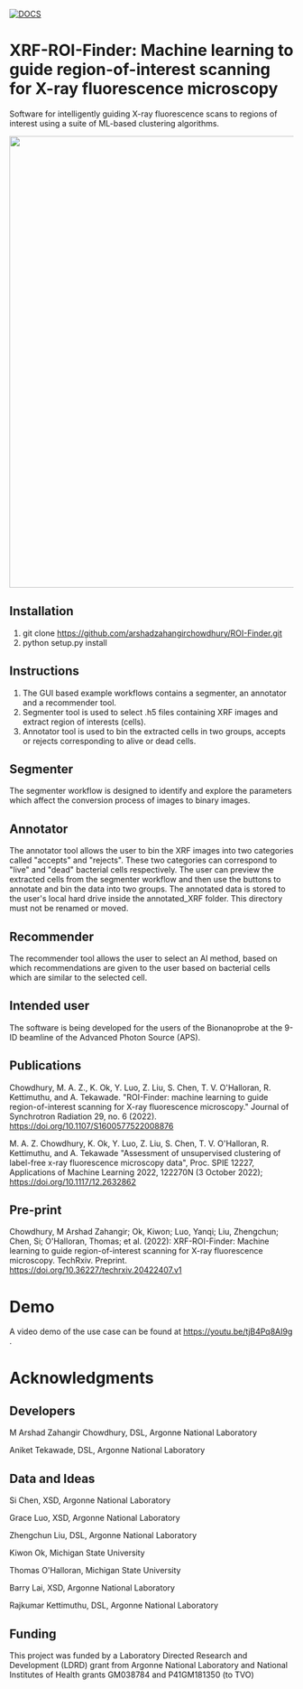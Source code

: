 [![DOCS](https://readthedocs.org/projects/docs/badge/?version=latest)](https://roi-finder.readthedocs.io/en/latest/?badge=latest)

# XRF-ROI-Finder: Machine learning to guide region-of-interest scanning for X-ray fluorescence microscopy 

Software for intelligently guiding X-ray fluorescence scans to regions of interest using a suite of ML-based clustering algorithms. 


<p align="center">
  <img width="800" src="imgs/ROI-Finder.png">
</p>

## Installation

1. git clone https://github.com/arshadzahangirchowdhury/ROI-Finder.git
2. python setup.py install

## Instructions

1. The GUI based example workflows contains a segmenter, an annotator and a recommender tool.
2. Segmenter tool is used to select .h5 files containing XRF images and extract region of interests (cells).
3. Annotator tool is used to bin the extracted cells in two groups, accepts or rejects corresponding to alive or dead cells.

## Segmenter

The segmenter workflow is designed to identify and explore the parameters which affect the conversion process of images to binary images.

## Annotator

The annotator tool allows the user to bin the XRF images into two categories called "accepts" and "rejects". These two categories can correspond to "live" and "dead" bacterial cells respectively. The user can preview the extracted cells from the segmenter workflow and then use the buttons to annotate and bin the data into two groups. The annotated data is stored to the user's local hard drive inside the annotated_XRF folder. This directory must not be renamed or moved.

## Recommender

The recommender tool allows the user to select an AI method, based on which recommendations are given to the user based on bacterial cells which are similar to the selected cell.

## Intended user
The software is being developed for the users of the Bionanoprobe at the 9-ID beamline of the Advanced Photon Source (APS).  


## Publications

Chowdhury, M. A. Z., K. Ok, Y. Luo, Z. Liu, S. Chen, T. V. O'Halloran, R. Kettimuthu, and A. Tekawade. "ROI-Finder: machine learning to guide region-of-interest scanning for X-ray fluorescence microscopy." Journal of Synchrotron Radiation 29, no. 6 (2022). https://doi.org/10.1107/S1600577522008876

M. A. Z. Chowdhury, K. Ok, Y. Luo, Z. Liu, S. Chen, T. V. O'Halloran, R. Kettimuthu, and A. Tekawade "Assessment of unsupervised clustering of label-free x-ray fluorescence microscopy data", Proc. SPIE 12227, Applications of Machine Learning 2022, 122270N (3 October 2022); https://doi.org/10.1117/12.2632862

## Pre-print
Chowdhury, M Arshad Zahangir; Ok, Kiwon; Luo, Yanqi; Liu, Zhengchun; Chen, Si; O'Halloran, Thomas; et al. (2022): XRF-ROI-Finder: Machine learning to guide region-of-interest scanning for X-ray fluorescence microscopy. TechRxiv. Preprint. https://doi.org/10.36227/techrxiv.20422407.v1 

# Demo

A video demo of the use case can be found at https://youtu.be/tjB4Pq8AI9g .


# Acknowledgments



## Developers

M Arshad Zahangir Chowdhury, DSL, Argonne National Laboratory

Aniket Tekawade, DSL, Argonne National Laboratory

## Data and Ideas

Si Chen, XSD, Argonne National Laboratory

Grace Luo, XSD, Argonne National Laboratory

Zhengchun Liu, DSL, Argonne National Laboratory

Kiwon Ok, Michigan State University

Thomas O'Halloran, Michigan State University

Barry Lai, XSD, Argonne National Laboratory

Rajkumar Kettimuthu, DSL, Argonne National Laboratory


## Funding

This project was funded by a Laboratory Directed Research and Development (LDRD) grant from Argonne National Laboratory and  National Institutes of Health grants GM038784 and
P41GM181350 (to TVO)
